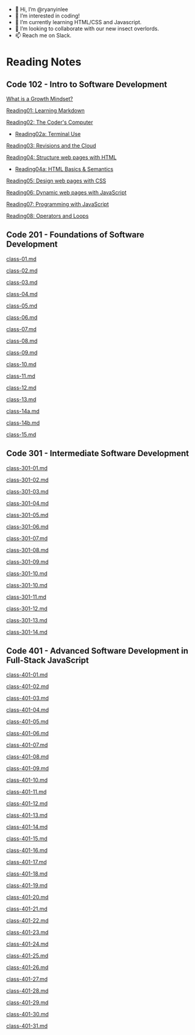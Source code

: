- 👋 Hi, I’m @ryanyinlee
- 👀 I’m interested in coding!
- 🌱 I’m currently learning HTML/CSS and Javascript.
- 💞️ I’m looking to collaborate with our new insect overlords.
- 📫 Reach me on Slack.

# Reading Notes

## Code 102 - Intro to Software Development

[What is a Growth Mindset?](growthmindset.md)

[Reading01: Learning Markdown](reading01.md)

[Reading02: The Coder's Computer](reading02.md)
- [Reading02a: Terminal Use](reading02a.html)

[Reading03: Revisions and the Cloud](reading03.md)

[Reading04: Structure web pages with HTML](reading04.md)
- [Reading04a: HTML Basics & Semantics](reading04a.md)

[Reading05: Design web pages with CSS](reading05.md)

[Reading06: Dynamic web pages with JavaScript](reading06.md)

[Reading07: Programming with JavaScript](reading07.md)

[Reading08: Operators and Loops](reading08.md)

## Code 201 - Foundations of Software Development

[class-01.md](class-01.md)

[class-02.md](class-02.md)

[class-03.md](class-03.md)

[class-04.md](class-04.md)

[class-05.md](class-05.md)

[class-06.md](class-06.md)

[class-07.md](class-07.md)

[class-08.md](class-08.md)

[class-09.md](class-09.md)

[class-10.md](class-10.md)

[class-11.md](class-11.md)

[class-12.md](class-12.md)

[class-13.md](class-13.md)

[class-14a.md](class-14a.md)

[class-14b.md](class-14b.md)

[class-15.md](class-15.md)

## Code 301 - Intermediate Software Development

[class-301-01.md](class-301-01.md)

[class-301-02.md](class-301-02.md)

[class-301-03.md](class-301-03.md)

[class-301-04.md](class-301-04.md)

[class-301-05.md](class-301-05.md)

[class-301-06.md](class-301-06.md)

[class-301-07.md](class-301-07.md)

[class-301-08.md](class-301-08.md)

[class-301-09.md](class-301-09.md)

[class-301-10.md](class-301-10.md)

[class-301-10.md](class-301-10.md)

[class-301-11.md](class-301-11.md)

[class-301-12.md](class-301-12.md)

[class-301-13.md](class-301-13.md)

[class-301-14.md](class-301-14.md)

## Code 401 - Advanced Software Development in Full-Stack JavaScript

[class-401-01.md](class-401-01.md)

[class-401-02.md](class-401-02.md)

[class-401-03.md](class-401-03.md)

[class-401-04.md](class-401-04.md)

[class-401-05.md](class-401-05.md)

[class-401-06.md](class-401-06.md)

[class-401-07.md](class-401-07.md)

[class-401-08.md](class-401-08.md)

[class-401-09.md](class-401-09.md)

[class-401-10.md](class-401-10.md)

[class-401-11.md](class-401-11.md)

[class-401-12.md](class-401-12.md)

[class-401-13.md](class-401-13.md)

[class-401-14.md](class-401-14.md)

[class-401-15.md](class-401-15.md)

[class-401-16.md](class-401-16.md)

[class-401-17.md](class-401-17.md)

[class-401-18.md](class-401-18.md)

[class-401-19.md](class-401-19.md)

[class-401-20.md](class-401-20.md)

[class-401-21.md](class-401-21.md)

[class-401-22.md](class-401-22.md)

[class-401-23.md](class-401-23.md)

[class-401-24.md](class-401-24.md)

[class-401-25.md](class-401-25.md)

[class-401-26.md](class-401-26.md)

[class-401-27.md](class-401-27.md)

[class-401-28.md](class-401-28.md)

[class-401-29.md](class-401-29.md)

[class-401-30.md](class-401-30.md)

[class-401-31.md](class-401-31.md)

<!---
ryanyinlee/ryanyinlee is a ✨ special ✨ repository because its `README.md` (this file) appears on your GitHub profile.

--->
